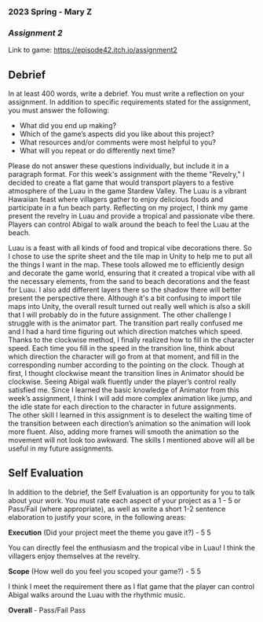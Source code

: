 ### **2023 Spring** - Mary Z
### *Assignment 2* 
Link to game: https://episode42.itch.io/assignment2


## **Debrief**
In at least 400 words, write a debrief. You must write a reflection on your assignment. In addition to specific requirements stated for the assignment, you must answer the following:

- What did you end up making?
- Which of the game’s aspects did you like about this project?
- What resources and/or comments were most helpful to you?
- What will you repeat or do differently next time?

Please do not answer these questions individually, but include it in a paragraph format.
For this week's assignment with the theme "Revelry," I decided to create a flat game that would transport players to a festive atmosphere of the Luau in the game Stardew Valley. 
The Luau is a vibrant Hawaiian feast where villagers gather to enjoy delicious foods and participate in a fun beach party. Reflecting on my project, I think my game present the revelry in Luau and provide a tropical and passionate vibe there. 
Players can control Abigal to walk around the beach to feel the Luau at the beach.

Luau is a feast with all kinds of food and tropical vibe decorations there. So I chose to use the sprite sheet and the tile map in Unity to help me to put all the 
things I want in the map. These tools allowed me to efficiently design and decorate the game world, ensuring that it created a tropical vibe with all the necessary elements, from the sand to beach decorations and the feast for Luau. 
I also add different layers there so the shadow there will better present the perspective there. Although it's a bit confusing to import tile maps into Unity, the overall result turned out really well which is also a skill that I will probably do in the future assignment.
The other challenge I struggle with is the animator part. The transition part really confused me and I had a hard time figuring out which direction matches which speed. Thanks to the clockwise method, I 
finally realized how to fill in the character speed. Each time you fill in the speed in the transition line, think about which direction the character will go from at that moment, and fill in the corresponding number according to the pointing on the clock.
Though at first, I thought clockwise meant the transition lines in Animator should be clockwise. Seeing Abigal walk fluently under the player’s control really satisfied me. Since I learned the basic knowledge of Animator from this week’s assignment, I think I will add more complex animation like jump, 
and the idle state for each direction to the character in future assignments.  
The other skill I learned in this assignment is to deselect the waiting time of the transition between each direction’s animation so the animation will look more fluent. Also, adding more frames will smooth the animation so the movement will not look too awkward. 
The skills I mentioned above will all be useful in my future assignments. 






## **Self Evaluation**
In addition to the debrief, the Self Evaluation is an opportunity for you to talk about your work. You must rate each aspect of your project as a 1 - 5 or Pass/Fail (where appropriate), as well as write a short 1-2 sentence elaboration to justify your score, in the following areas:


**Execution** (Did your project meet the theme you gave it?) - 5
5

You can directly feel the enthusiasm and the tropical vibe in Luau! I think the villagers enjoy themselves at the revelry. 


**Scope** (How well do you feel you scoped your game?) - 5
5

I think I meet the requirement there as I flat game that the player can control Abigal walks around the Luau with the rhythmic music.




**Overall** - Pass/Fail
Pass

